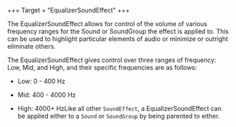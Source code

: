 +++
Target = "EqualizerSoundEffect"
+++

The EqualizerSoundEffect allows for control of the volume of various frequency ranges for the Sound or SoundGroup the effect is applied to. This can be used to highlight particular elements of audio or minimize or outright eliminate others.The EqualizerSoundEffect gives control over three ranges of frequency: Low, Mid, and High, and their specific frequencies are as follows:* Low: 0 - 400 Hz* Mid: 400 - 4000 Hz* High: 4000+ HzLike all other `SoundEffect`, a EqualizerSoundEffect can be applied either to a `Sound` or `SoundGroup` by being parented to either.